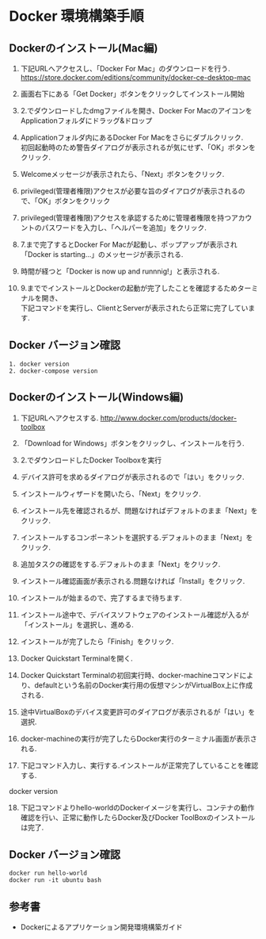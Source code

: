 # Docker 環境構築手順

## Dockerのインストール(Mac編)

1. 下記URLへアクセスし、「Docker For Mac」のダウンロードを行う.
 https://store.docker.com/editions/community/docker-ce-desktop-mac

2. 画面右下にある「Get Docker」ボタンをクリックしてインストール開始

3. 2.でダウンロードしたdmgファイルを開き、Docker For MacのアイコンをApplicationフォルダにドラッグ&ドロップ

4. Applicationフォルダ内にあるDocker For Macをさらにダブルクリック.  
初回起動時のため警告ダイアログが表示されるが気にせず、「OK」ボタンをクリック.

5. Welcomeメッセージが表示されたら、「Next」ボタンをクリック.

6. privileged(管理者権限)アクセスが必要な旨のダイアログが表示されるので、「OK」ボタンをクリック

7. privileged(管理者権限)アクセスを承認するために管理者権限を持つアカウントのパスワードを入力し、「ヘルパーを追加」をクリック.

8. 7.まで完了するとDocker For Macが起動し、ポップアップが表示され「Docker is starting...」のメッセージが表示される.

9. 時間が経つと「Docker is now up and runnnig!」と表示される.

10. 9.まででインストールとDockerの起動が完了したことを確認するためターミナルを開き、  
下記コマンドを実行し、ClientとServerが表示されたら正常に完了しています.

## Docker バージョン確認
```
1. docker version
2. docker-compose version
```

## Dockerのインストール(Windows編)

1. 下記URLへアクセスする.
 http://www.docker.com/products/docker-toolbox

2. 「Download for Windows」ボタンをクリックし、インストールを行う.

3. 2.でダウンロードしたDocker Toolboxを実行

4. デバイス許可を求めるダイアログが表示されるので「はい」をクリック.

5. インストールウィザードを開いたら、「Next」をクリック.

6. インストール先を確認されるが、問題なければデフォルトのまま「Next」をクリック.

7. インストールするコンポーネントを選択する.デフォルトのまま「Next」をクリック.

8. 追加タスクの確認をする.デフォルトのまま「Next」をクリック.

9. インストール確認画面が表示される.問題なければ「Install」をクリック.

10. インストールが始まるので、完了するまで待ちます.

11. インストール途中で、デバイスソフトウェアのインストール確認が入るが「インストール」を選択し、進める.

12. インストールが完了したら「Finish」をクリック.

13. Docker Quickstart Terminalを開く.

14. Docker Quickstart Terminalの初回実行時、docker-machineコマンドにより、defaultという名前のDocker実行用の仮想マシンがVirtualBox上に作成される.

15. 途中VirtualBoxのデバイス変更許可のダイアログが表示されるが「はい」を選択.

16. docker-machineの実行が完了したらDocker実行のターミナル画面が表示される.

17. 下記コマンド入力し、実行する.インストールが正常完了していることを確認する.

 docker version

18. 下記コマンドよりhello-worldのDockerイメージを実行し、コンテナの動作確認を行い、正常に動作したらDocker及びDocker ToolBoxのインストールは完了.

## Docker バージョン確認
```
docker run hello-world
docker run -it ubuntu bash
```

## 参考書
+ Dockerによるアプリケーション開発環境構築ガイド

